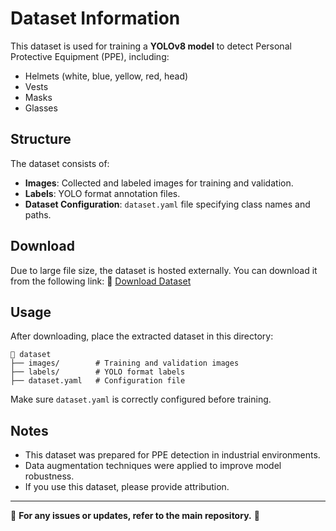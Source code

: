 # Dataset Information

This dataset is used for training a **YOLOv8 model** to detect Personal Protective Equipment (PPE), including:
- Helmets (white, blue, yellow, red, head)
- Vests
- Masks
- Glasses

## Structure
The dataset consists of:
- **Images**: Collected and labeled images for training and validation.
- **Labels**: YOLO format annotation files.
- **Dataset Configuration**: `dataset.yaml` file specifying class names and paths.

## Download
Due to large file size, the dataset is hosted externally. You can download it from the following link:
🔗 [Download Dataset](https://your-dataset-link.com)

## Usage
After downloading, place the extracted dataset in this directory:
```
📂 dataset
├── images/        # Training and validation images
├── labels/        # YOLO format labels
├── dataset.yaml   # Configuration file
```

Make sure `dataset.yaml` is correctly configured before training.

## Notes
- This dataset was prepared for PPE detection in industrial environments.
- Data augmentation techniques were applied to improve model robustness.
- If you use this dataset, please provide attribution.

---

📌 **For any issues or updates, refer to the main repository.** 🚀
